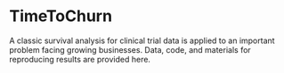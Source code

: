 # TimeToChurn
A classic survival analysis for clinical trial data is applied to an important problem facing growing businesses. Data, code, and materials for reproducing results are provided here.
